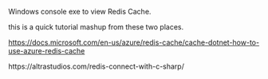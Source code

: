 ﻿Windows console exe to view Redis Cache.
  <p>
    this is a quick tutorial mashup from these two places.</p>
<p>
    <a href="https://docs.microsoft.com/en-us/azure/redis-cache/cache-dotnet-how-to-use-azure-redis-cache">
      https://docs.microsoft.com/en-us/azure/redis-cache/cache-dotnet-how-to-use-azure-redis-cache</a>
</p>
<p>https://altrastudios.com/redis-connect-with-c-sharp/</p>
